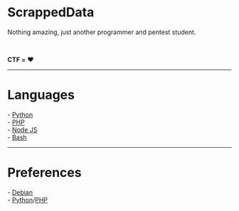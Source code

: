 <h1>ScrappedData</h1>
<p>Nothing amazing, just another programmer and pentest student.</p><br>
<p><b>CTF =</b> ❤️</p>
<hr>
<h1>Languages</h1>
- <a href='https://www.python.org/'>Python</a><br>
- <a href='https://www.php.net/'>PHP</a><br>
- <a href='https://nodejs.org/en/'>Node JS</a><br>
- <a href='https://www.gnu.org/software/bash/'>Bash</a>
<hr>
<h1>Preferences</h1>
- <a href='https://www.debian.org/'>Debian</a><br>
- <a href='https://www.python.org/'>Python</a>/<a href='https://www.php.net/'>PHP</a><br>

